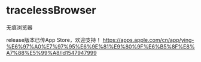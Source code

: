# tracelessBrowser
无痕浏览器

release版本已传App Store，欢迎支持！
https://apps.apple.com/cn/app/ying-%E6%97%A0%E7%97%95%E6%9E%81%E9%80%9F%E6%B5%8F%E8%A7%88%E5%99%A8/id1547947999
